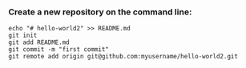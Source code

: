 ### Create a new repository on the command line:

```
echo "# hello-world2" >> README.md
git init
git add README.md
git commit -m "first commit"
git remote add origin git@github.com:myusername/hello-world2.git
```

 
 
    

